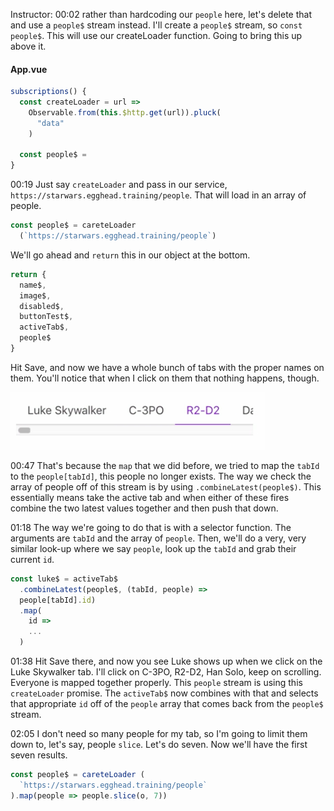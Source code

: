 Instructor: 00:02 rather than hardcoding our `people` here, let's delete that and use a `people$` stream instead. I'll create a `people$` stream, so `const people$`. This will use our createLoader function. Going to bring this up above it.

#### App.vue
```javascript
subscriptions() {
  const createLoader = url => 
    Observable.from(this.$http.get(url)).pluck(
      "data"
    )

  const people$ = 
}
```

00:19 Just say `createLoader` and pass in our service, `https://starwars.egghead.training/people`. That will load in an array of people. 

```javascript
const people$ = careteLoader 
  (`https://starwars.egghead.training/people`)
```

We'll go ahead and `return` this in our object at the bottom.

```javascript
return {
  name$,
  image$,
  disabled$,
  buttonTest$,
  activeTab$,
  people$
}
```

Hit Save, and now we have a whole bunch of tabs with the proper names on them. You'll notice that when I click on them that nothing happens, though.

![tabs with names](../images/vue-js-map-vue-js-components-to-remote-data-streams-with-rxjs-tabs-with-names.png)

00:47 That's because the `map` that we did before, we tried to map the `tabId` to the `people[tabId]`, this people no longer exists. The way we check the array of people off of this stream is by using `.combineLatest(people$)`. This essentially means take the active tab and when either of these fires combine the two latest values together and then push that down.

01:18 The way we're going to do that is with a selector function. The arguments are `tabId` and the array of `people`. Then, we'll do a very, very similar look-up where we say `people`, look up the `tabId` and grab their current `id`.

```javascript
const luke$ = activeTab$
  .combineLatest(people$, (tabId, people) => 
  people[tabId].id)
  .map(
    id => 
    ...
  )
```

01:38 Hit Save there, and now you see Luke shows up when we click on the Luke Skywalker tab. I'll click on C-3PO, R2-D2, Han Solo, keep on scrolling. Everyone is mapped together properly. This `people` stream is using this `createLoader` promise. The `activeTab$` now combines with that and selects that appropriate `id` off of the `people` array that comes back from the `people$` stream.

02:05 I don't need so many people for my tab, so I'm going to limit them down to, let's say, people `slice`. Let's do seven. Now we'll have the first seven results.

```javascript
const people$ = careteLoader (
  `https://starwars.egghead.training/people`
).map(people => people.slice(o, 7))
```